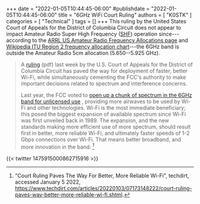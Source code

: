+++
date = "2022-01-05T10:44:45-06:00"
#publishdate = "2022-01-05T10:44:45-06:00"
title = "6GHz WiFi Court Ruling"
authors = [ "K0STK" ]
categories = [ "Technical" ]
tags = []
+++
This ruling by the United States Court of Appeals for the District of
Columbia Circuit does not appear to impact Amateur Radio Super High
Frequency
([SHF](https://en.wikipedia.org/wiki/Super_high_frequency)) operation
since---according to the
[ARRL US Amateur Radio Frequency Allocations page](http://www.arrl.org/frequency-allocations) and 
[Wikipedia ITU Region 2 frequency allocation
chart](https://en.wikipedia.org/wiki/Amateur_radio_frequency_allocations#ITU_Region_2)---the
6GHz band is outside the Amateur Radio 5cm allocation (5.650--5.925 GHz).

<!--more-->

>A 
>[ruling](https://www.cadc.uscourts.gov/internet/opinions.nsf/7658F4CE919568A7852587B900589344/%24file/20-1190-1928330.pdf)
>(pdf) last week by the U.S. Court of Appeals for the District of
>Columbia Circuit has paved the way for deployment of faster, better Wi-Fi,
>while simultaneously cementing the FCC's authority to make important
>decisions related to spectrum and interference concerns.
>
>Last year, the FCC voted to
>[open up a chunk of spectrum in the 6GHz band for unlicensed use](https://www.theverge.com/2020/4/23/21231623/6ghz-wifi-6e-explained-speed-availability-fcc-approval)
>, providing more airwaves to be used by Wi-Fi and other technologies.
>Wi-Fi is the most immediate beneficiary; this posed the biggest
>expansion of available spectrum since Wi-Fi was first unveiled back in
>1989. The expansion, and the new standards making more efficient use of
>more spectrum, should result first in better, more reliable Wi-Fi, and
>ultimately faster speeds of 1-2 Gbps connections over Wi-Fi. That means
>better broadband, and more innovation in the band: [^1]

[^1]: "Court Ruling Paves The Way For Better, More Reliable Wi-Fi", techdirt, accessed January 5 2022, https://www.techdirt.com/articles/20220103/07173148222/court-ruling-paves-way-better-more-reliable-wi-fi.shtml.

{{< twitter 1475915000862715916 >}}
